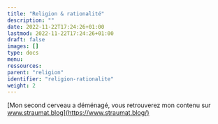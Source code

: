 ```yaml
---
title: "Religion & rationalité"
description: ""
date: 2022-11-22T17:24:26+01:00
lastmod: 2022-11-22T17:24:26+01:00
draft: false
images: []
type: docs
menu:
ressources:
parent: "religion"
identifier: "religion-rationalite"
weight: 2
---
```


[Mon second cerveau a déménagé, vous retrouverez mon contenu sur www.straumat.blog](https://www.straumat.blog/)